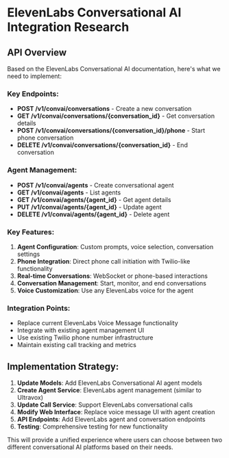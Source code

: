 # ElevenLabs Conversational AI Integration Research

## API Overview

Based on the ElevenLabs Conversational AI documentation, here's what we need to implement:

### Key Endpoints:
- **POST /v1/convai/conversations** - Create a new conversation
- **GET /v1/convai/conversations/{conversation_id}** - Get conversation details
- **POST /v1/convai/conversations/{conversation_id}/phone** - Start phone conversation
- **DELETE /v1/convai/conversations/{conversation_id}** - End conversation

### Agent Management:
- **POST /v1/convai/agents** - Create conversational agent
- **GET /v1/convai/agents** - List agents
- **GET /v1/convai/agents/{agent_id}** - Get agent details
- **PUT /v1/convai/agents/{agent_id}** - Update agent
- **DELETE /v1/convai/agents/{agent_id}** - Delete agent

### Key Features:
1. **Agent Configuration**: Custom prompts, voice selection, conversation settings
2. **Phone Integration**: Direct phone call initiation with Twilio-like functionality
3. **Real-time Conversations**: WebSocket or phone-based interactions
4. **Conversation Management**: Start, monitor, and end conversations
5. **Voice Customization**: Use any ElevenLabs voice for the agent

### Integration Points:
- Replace current ElevenLabs Voice Message functionality
- Integrate with existing agent management UI
- Use existing Twilio phone number infrastructure
- Maintain existing call tracking and metrics

## Implementation Strategy:

1. **Update Models**: Add ElevenLabs Conversational AI agent models
2. **Create Agent Service**: ElevenLabs agent management (similar to Ultravox)
3. **Update Call Service**: Support ElevenLabs conversational calls
4. **Modify Web Interface**: Replace voice message UI with agent creation
5. **API Endpoints**: Add ElevenLabs agent and conversation endpoints
6. **Testing**: Comprehensive testing for new functionality

This will provide a unified experience where users can choose between two different conversational AI platforms based on their needs.